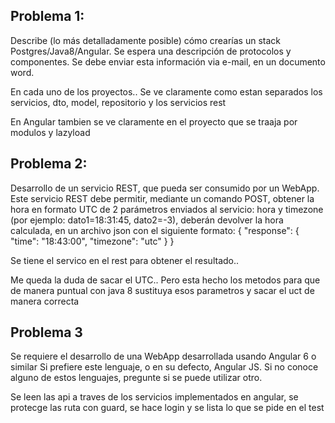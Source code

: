 
## Problema 1:
Describe (lo más detalladamente posible) cómo crearías un stack Postgres/Java8/Angular.
Se espera una descripción de protocolos y componentes.
Se debe enviar esta información via e-mail, en un documento word.


 En cada uno de los proyectos.. Se ve claramente como estan separados los servicios, dto, model, repositorio y los servicios rest

En Angular tambien se ve claramente en el proyecto que se traaja por modulos y lazyload

## Problema 2:
Desarrollo de un servicio REST, que pueda ser consumido por un WebApp.
Este servicio REST debe permitir, mediante un comando POST, obtener la hora en formato UTC
de 2 parámetros enviados al servicio: hora y timezone
(por ejemplo: dato1=18:31:45, dato2=-3), deberán devolver la hora calculada, en un archivo json
con el siguiente formato:
{
"response": {
"time": "18:43:00",
"timezone": "utc"
}
}


Se tiene el servico en el rest para obtener el resultado..

Me queda la duda de sacar el UTC.. Pero esta hecho los metodos para que de manera puntual con java 8 sustituya esos parametros y sacar el uct de manera correcta


## Problema 3
Se requiere el desarrollo de una WebApp desarrollada usando Angular 6 o similar
Si prefiere este lenguaje, o en su defecto, Angular JS. Si no conoce alguno de estos lenguajes,
pregunte si se puede utilizar otro.


Se leen las api a traves de los servicios implementados en angular, se protecge las ruta con guard,  se hace login y se lista lo que se pide en el test
```

